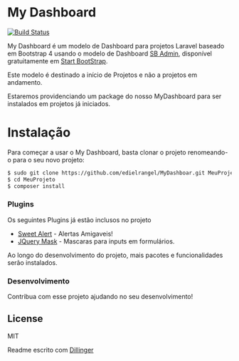 # My Dashboard

[![Build Status](https://travis-ci.com/edielrangel/MyDashboar.svg?branch=gh-pages)](https://travis-ci.com/edielrangel/MyDashboar)

My Dashboard é um modelo de Dashboard para projetos Laravel baseado em Bootstrap 4 usando o modelo de Dashboard [SB Admin](https://startbootstrap.com/template/sb-admin), disponível gratuitamente em [Start BootStrap](https://startbootstrap.com/).

Este modelo é destinado a início de Projetos e não a projetos em andamento.

Estaremos providenciando um package do nosso MyDashboard para ser instalados em projetos já iniciados.

# Instalação

Para começar a usar o My Dashboard, basta clonar o projeto renomeando-o para o seu novo projeto:

```sh 
$ sudo git clone https://github.com/edielrangel/MyDashboar.git MeuProjeto
$ cd MeuProjeto
$ composer install
```

### Plugins

Os seguintes Plugins já estão inclusos no projeto

* [Sweet Alert](https://sweetalert2.github.io/) - Alertas Amigaveis!
* [JQuery Mask](https://igorescobar.github.io/jQuery-Mask-Plugin/) - Mascaras para inputs em formulários.

Ao longo do desenvolvimento do projeto, mais pacotes e funcionalidades serão instalados.

### Desenvolvimento

Contribua com esse projeto ajudando no seu desenvolvimento! 

License
----

MIT

Readme escrito com [Dillinger](https://dillinger.io/)